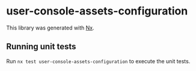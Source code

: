 # user-console-assets-configuration

This library was generated with [Nx](https://nx.dev).

## Running unit tests

Run `nx test user-console-assets-configuration` to execute the unit tests.

